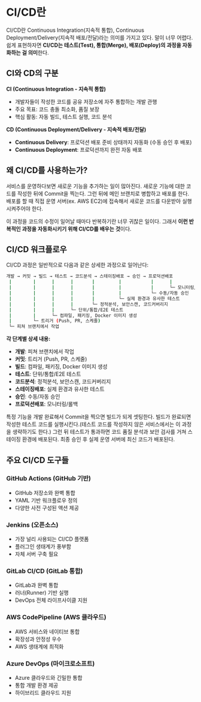 # CI/CD란

CI/CD란 Continuous Integration(지속적 통합), Continuous Deployment/Delivery(지속적 배포/전달)라는 의미를 가지고 있다. 말이 너무 어렵다. 쉽게 표현하자면 **CI/CD는 테스트(Test), 통합(Merge), 배포(Deploy)의 과정을 자동화하는 걸 의미**한다.

## CI와 CD의 구분

**CI (Continuous Integration - 지속적 통합)**
- 개발자들이 작성한 코드를 공유 저장소에 자주 통합하는 개발 관행
- 주요 목표: 코드 충돌 최소화, 품질 보장
- 핵심 활동: 자동 빌드, 테스트 실행, 코드 분석

**CD (Continuous Deployment/Delivery - 지속적 배포/전달)**
- **Continuous Delivery**: 프로덕션 배포 준비 상태까지 자동화 (수동 승인 후 배포)
- **Continuous Deployment**: 프로덕션까지 완전 자동 배포

## 왜 CI/CD를 사용하는가?

서비스를 운영하다보면 새로운 기능을 추가하는 일이 많아진다. 새로운 기능에 대한 코드를 작성한 뒤에 Commit을 찍는다. 그런 뒤에 메인 브랜치로 병합하고 배포를 한다. 배포를 할 때 직접 운영 서버(ex. AWS EC2)에 접속해서 새로운 코드를 다운받아 실행시켜주어야 한다.

이 과정을 코드의 수정이 일어날 때마다 반복하기란 너무 귀찮은 일이다. 그래서 **이런 반복적인 과정을 자동화시키기 위해 CI/CD를 배우는 것**이다.

## CI/CD 워크플로우

CI/CD 과정은 일반적으로 다음과 같은 상세한 과정으로 일어난다:

```bash
개발 → 커밋 → 빌드 → 테스트 → 코드분석 → 스테이징배포 → 승인 → 프로덕션배포
 |        |      |      |       |         |           |      |
 |        |      |      |       |         |           |      └─ 모니터링/롤백
 |        |      |      |       |         |           └─ 수동/자동 승인
 |        |      |      |       |         └─ 실제 환경과 유사한 테스트
 |        |      |      |       └─ 정적분석, 보안스캔, 코드커버리지
 |        |      |      └─ 단위/통합/E2E 테스트
 |        |      └─ 컴파일, 패키징, Docker 이미지 생성
 |        └─ 트리거 (Push, PR, 스케줄)
 └─ 피쳐 브랜치에서 작업
```

**각 단계별 상세 내용:**
- **개발**: 피쳐 브랜치에서 작업
- **커밋**: 트리거 (Push, PR, 스케줄)
- **빌드**: 컴파일, 패키징, Docker 이미지 생성
- **테스트**: 단위/통합/E2E 테스트
- **코드분석**: 정적분석, 보안스캔, 코드커버리지
- **스테이징배포**: 실제 환경과 유사한 테스트
- **승인**: 수동/자동 승인
- **프로덕션배포**: 모니터링/롤백

특정 기능을 개발 완료해서 Commit을 찍으면 빌드가 되게 셋팅한다. 빌드가 완료되면 작성한 테스트 코드를 실행시킨다.(테스트 코드를 작성하지 않은 서비스에서는 이 과정을 생략하기도 한다.) 그런 뒤 테스트가 통과하면 코드 품질 분석과 보안 검사를 거쳐 스테이징 환경에 배포된다. 최종 승인 후 실제 운영 서버에 최신 코드가 배포된다.

## 주요 CI/CD 도구들

### GitHub Actions (GitHub 기반)
- GitHub 저장소와 완벽 통합
- YAML 기반 워크플로우 정의
- 다양한 사전 구성된 액션 제공

### Jenkins (오픈소스)
- 가장 널리 사용되는 CI/CD 플랫폼
- 플러그인 생태계가 풍부함
- 자체 서버 구축 필요

### GitLab CI/CD (GitLab 통합)
- GitLab과 완벽 통합
- 러너(Runner) 기반 실행
- DevOps 전체 라이프사이클 지원

### AWS CodePipeline (AWS 클라우드)
- AWS 서비스와 네이티브 통합
- 확장성과 안정성 우수
- AWS 생태계에 최적화

### Azure DevOps (마이크로소프트)
- Azure 클라우드와 긴밀한 통합
- 통합 개발 환경 제공
- 하이브리드 클라우드 지원
